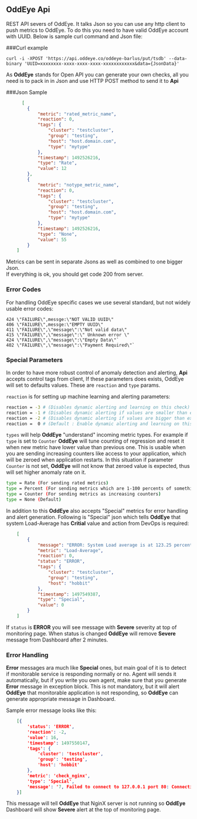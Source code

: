 **OddEye Api**
--------------

REST API severs of OddEye. It talks Json so you can use any http client to push metrics to OddEye.
To do this you need to have valid OddEye account with UUID. Below is sample curl command and Json file: 

###Curl example

    curl -i -XPOST 'https://api.oddeye.co/oddeye-barlus/put/tsdb' --data-binary 'UUID=xxxxxxxx-xxxx-xxxx-xxxx-xxxxxxxxxxxx&data={JsonData}'

As **OddEye** stands for Open API you can generate your own checks, all you need is to pack in in Json and use HTTP POST method to send it to **Api**

###Json Sample
```json
      [
        {
            "metric": "rated_metric_name",
            "reaction": 0,
            "tags": {
                "cluster": "testcluster",
                "group": "testing",
                "host": "host.domain.com",
                "type": "mytype"
            },
            "timestamp": 1492526216,
            "type": "Rate",
            "value": 12
        },
        {
            "metric": "notype_metric_name",
            "reaction": 0,
            "tags": {
                "cluster": "testcluster",
                "group": "testing",
                "host": "host.domain.com",
                "type": "mytype"
            },
            "timestamp": 1492526216,
            "type": "None",
            "value": 55
        }
    ]
``` 
Metrics can be sent in separate Jsons as well as combined to one bigger Json.  
If everything is ok, you should get code 200 from server. 

### Error Codes

For handling OddEye specific cases we use several standard, but not widely usable error codes:

```text
424 \"FAILURE\",messge:\"NOT VALID UUID\"
406 \"FAILURE\",messge:\"EMPTY UUID\"
411 \"FAILURE\",\"message\":\"Not valid data\"
415 \"FAILURE\",\"message\":\" Unknown error \"
424 \"FAILURE\",\"message\":\"Empty Data\"`
402 \"FAILURE\",\"message\":\"Payment Required\"`
```

### Special Parameters

In order to have more robust control of anomaly detection and alerting, **Api** accepts control tags from client,
If these parameters does exists, OddEye will set to defaults values. 
These are `reaction` and `type` params. 

`reaction` is for setting up machine learning and alerting parameters: 

```bash
reaction = -3 # (Disables dynamic alerting and learning on this check)
reaction = -1 # (Disables dynamic alerting if values are smaller than expected)
reaction = -2 # (Disables dynamic alerting if values are bigger than expected)
reaction =  0 # (Default : Enable dynamic alerting and learning on this check)
```

`types` will help **OddEye** "understand" incoming metric types. 
For example if `type` is set to `Counter` **OddEye** will tune counting of regression and reset it when new metric have lower value than previous one.
This is usable when you are sending increasing counters like access to your application, which will be zeroed when application restarts.
In this situation if parameter `Counter` is not set, **OddEye** will not know that zeroed value is expected, thus will set higher anomaly rate on it.

```bash
type = Rate (For sending rated metrics)
type = Percent (For sending metrics which are 1-100 percents of something)
type = Counter (For sending metrics as increasing counters)
type = None (Default)
```

In addition to this **OddEye** also accepts "Special" metrics for error handling and alert generation. 
Following is "Special" json which tells **OddEye** that system Load-Average has **Critial** value and action from DevOps is required:

```json
    [
        {
            "message": "ERROR: System Load average is at 123.25 percent of available  resources",
            "metric": "Load-Average",
            "reaction": 0,
            "status": "ERROR",
            "tags": {
                "cluster": "testcluster",
                "group": "testing",
                "host": "hobbit"
            },
            "timestamp": 1497549387,
            "type": "Special",
            "value": 0
        }
    ]
```

If `status` is **ERROR** you will see message with **Severe** severity at top of monitoring page. 
When status is changed **OddEye** will remove **Severe** message from Dashboard after 2 minutes. 

### Error Handling

**Error** messages ara much like **Special** ones, but main goal of it is to detect if monitorable service is responding normally or no. 
Agent will sends it automatically, but if you write you own agent, make sure that you generate **Error** message in exception block.
This is not mandatory, but it will alert **OddEye** that monitorable application is not responding, so **OddEye** can generate appropriate message in Dashboard.  

Sample error message looks like this:

```json
    [{
        'status': 'ERROR',
        'reaction': -2,
        'value': 16,
        'timestamp': 1497550147,
        'tags': {
            'cluster': 'testcluster',
            'group': 'testing',
            'host': 'hobbit'
        },
        'metric': 'check_nginx',
        'type': 'Special',
        'message': '7, Failed to connect to 127.0.0.1 port 80: Connection refused'
    }]
```

This message will tell **OddEye** that NginX server is not running so **OddEye** Dashboard will show **Severe** alert at the top of monitoring page. 
